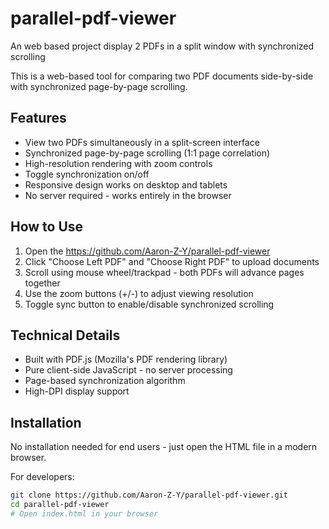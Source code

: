 # parallel-pdf-viewer
An web based project display 2 PDFs in a split window with synchronized scrolling

This is a web-based tool for comparing two PDF documents side-by-side with synchronized page-by-page scrolling.

## Features

- View two PDFs simultaneously in a split-screen interface
- Synchronized page-by-page scrolling (1:1 page correlation)
- High-resolution rendering with zoom controls
- Toggle synchronization on/off
- Responsive design works on desktop and tablets
- No server required - works entirely in the browser

## How to Use

1. Open the https://github.com/Aaron-Z-Y/parallel-pdf-viewer
2. Click "Choose Left PDF" and "Choose Right PDF" to upload documents
3. Scroll using mouse wheel/trackpad - both PDFs will advance pages together
4. Use the zoom buttons (+/-) to adjust viewing resolution
5. Toggle sync button to enable/disable synchronized scrolling

## Technical Details

- Built with PDF.js (Mozilla's PDF rendering library)
- Pure client-side JavaScript - no server processing
- Page-based synchronization algorithm
- High-DPI display support

## Installation

No installation needed for end users - just open the HTML file in a modern browser.

For developers:

```bash
git clone https://github.com/Aaron-Z-Y/parallel-pdf-viewer.git
cd parallel-pdf-viewer
# Open index.html in your browser
